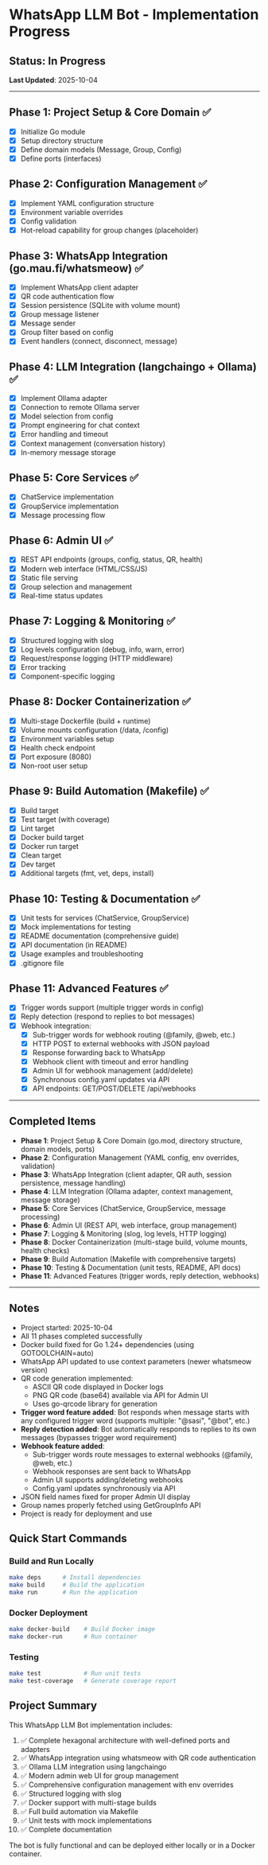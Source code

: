# WhatsApp LLM Bot - Implementation Progress

## Status: In Progress
**Last Updated**: 2025-10-04

---

## Phase 1: Project Setup & Core Domain ✅
- [x] Initialize Go module
- [x] Setup directory structure
- [x] Define domain models (Message, Group, Config)
- [x] Define ports (interfaces)

## Phase 2: Configuration Management ✅
- [x] Implement YAML configuration structure
- [x] Environment variable overrides
- [x] Config validation
- [x] Hot-reload capability for group changes (placeholder)

## Phase 3: WhatsApp Integration (go.mau.fi/whatsmeow) ✅
- [x] Implement WhatsApp client adapter
- [x] QR code authentication flow
- [x] Session persistence (SQLite with volume mount)
- [x] Group message listener
- [x] Message sender
- [x] Group filter based on config
- [x] Event handlers (connect, disconnect, message)

## Phase 4: LLM Integration (langchaingo + Ollama) ✅
- [x] Implement Ollama adapter
- [x] Connection to remote Ollama server
- [x] Model selection from config
- [x] Prompt engineering for chat context
- [x] Error handling and timeout
- [x] Context management (conversation history)
- [x] In-memory message storage

## Phase 5: Core Services ✅
- [x] ChatService implementation
- [x] GroupService implementation
- [x] Message processing flow

## Phase 6: Admin UI ✅
- [x] REST API endpoints (groups, config, status, QR, health)
- [x] Modern web interface (HTML/CSS/JS)
- [x] Static file serving
- [x] Group selection and management
- [x] Real-time status updates

## Phase 7: Logging & Monitoring ✅
- [x] Structured logging with slog
- [x] Log levels configuration (debug, info, warn, error)
- [x] Request/response logging (HTTP middleware)
- [x] Error tracking
- [x] Component-specific logging

## Phase 8: Docker Containerization ✅
- [x] Multi-stage Dockerfile (build + runtime)
- [x] Volume mounts configuration (/data, /config)
- [x] Environment variables setup
- [x] Health check endpoint
- [x] Port exposure (8080)
- [x] Non-root user setup

## Phase 9: Build Automation (Makefile) ✅
- [x] Build target
- [x] Test target (with coverage)
- [x] Lint target
- [x] Docker build target
- [x] Docker run target
- [x] Clean target
- [x] Dev target
- [x] Additional targets (fmt, vet, deps, install)

## Phase 10: Testing & Documentation ✅
- [x] Unit tests for services (ChatService, GroupService)
- [x] Mock implementations for testing
- [x] README documentation (comprehensive guide)
- [x] API documentation (in README)
- [x] Usage examples and troubleshooting
- [x] .gitignore file

## Phase 11: Advanced Features ✅
- [x] Trigger words support (multiple trigger words in config)
- [x] Reply detection (respond to replies to bot messages)
- [x] Webhook integration:
  - [x] Sub-trigger words for webhook routing (@family, @web, etc.)
  - [x] HTTP POST to external webhooks with JSON payload
  - [x] Response forwarding back to WhatsApp
  - [x] Webhook client with timeout and error handling
  - [x] Admin UI for webhook management (add/delete)
  - [x] Synchronous config.yaml updates via API
  - [x] API endpoints: GET/POST/DELETE /api/webhooks

---

## Completed Items
- **Phase 1**: Project Setup & Core Domain (go.mod, directory structure, domain models, ports)
- **Phase 2**: Configuration Management (YAML config, env overrides, validation)
- **Phase 3**: WhatsApp Integration (client adapter, QR auth, session persistence, message handling)
- **Phase 4**: LLM Integration (Ollama adapter, context management, message storage)
- **Phase 5**: Core Services (ChatService, GroupService, message processing)
- **Phase 6**: Admin UI (REST API, web interface, group management)
- **Phase 7**: Logging & Monitoring (slog, log levels, HTTP logging)
- **Phase 8**: Docker Containerization (multi-stage build, volume mounts, health checks)
- **Phase 9**: Build Automation (Makefile with comprehensive targets)
- **Phase 10**: Testing & Documentation (unit tests, README, API docs)
- **Phase 11**: Advanced Features (trigger words, reply detection, webhooks)

---

## Notes
- Project started: 2025-10-04
- All 11 phases completed successfully
- Docker build fixed for Go 1.24+ dependencies (using GOTOOLCHAIN=auto)
- WhatsApp API updated to use context parameters (newer whatsmeow version)
- QR code generation implemented:
  - ASCII QR code displayed in Docker logs
  - PNG QR code (base64) available via API for Admin UI
  - Uses go-qrcode library for generation
- **Trigger word feature added**: Bot responds when message starts with any configured trigger word (supports multiple: "@sasi", "@bot", etc.)
- **Reply detection added**: Bot automatically responds to replies to its own messages (bypasses trigger word requirement)
- **Webhook feature added**:
  - Sub-trigger words route messages to external webhooks (@family, @web, etc.)
  - Webhook responses are sent back to WhatsApp
  - Admin UI supports adding/deleting webhooks
  - Config.yaml updates synchronously via API
- JSON field names fixed for proper Admin UI display
- Group names properly fetched using GetGroupInfo API
- Project is ready for deployment and use

## Quick Start Commands

### Build and Run Locally
```bash
make deps      # Install dependencies
make build     # Build the application
make run       # Run the application
```

### Docker Deployment
```bash
make docker-build    # Build Docker image
make docker-run      # Run container
```

### Testing
```bash
make test            # Run unit tests
make test-coverage   # Generate coverage report
```

## Project Summary

This WhatsApp LLM Bot implementation includes:

1. ✅ Complete hexagonal architecture with well-defined ports and adapters
2. ✅ WhatsApp integration using whatsmeow with QR code authentication
3. ✅ Ollama LLM integration using langchaingo
4. ✅ Modern admin web UI for group management
5. ✅ Comprehensive configuration management with env overrides
6. ✅ Structured logging with slog
7. ✅ Docker support with multi-stage builds
8. ✅ Full build automation via Makefile
9. ✅ Unit tests with mock implementations
10. ✅ Complete documentation

The bot is fully functional and can be deployed either locally or in a Docker container.

